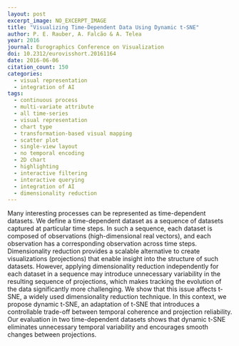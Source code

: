 ```yaml
---
layout: post
excerpt_image: NO_EXCERPT_IMAGE
title: "Visualizing Time-Dependent Data Using Dynamic t-SNE"
author: P. E. Rauber, A. Falcão & A. Telea
year: 2016
journal: Eurographics Conference on Visualization
doi: 10.2312/eurovisshort.20161164
date: 2016-06-06
citation_count: 150
categories:
  - visual representation
  - integration of AI
tags:
  - continuous process
  - multi-variate attribute
  - all time-series
  - visual representation
  - chart type
  - transformation-based visual mapping
  - scatter plot
  - single-view layout
  - no temporal encoding
  - 2D chart
  - highlighting
  - interactive filtering
  - interactive querying
  - integration of AI
  - dimensionality reduction
---
```

Many interesting processes can be represented as time-dependent datasets. We define a time-dependent dataset as a sequence of datasets captured at particular time steps. In such a sequence, each dataset is composed of observations (high-dimensional real vectors), and each observation has a corresponding observation across time steps. Dimensionality reduction provides a scalable alternative to create visualizations (projections) that enable insight into the structure of such datasets. However, applying dimensionality reduction independently for each dataset in a sequence may introduce unnecessary variability in the resulting sequence of projections, which makes tracking the evolution of the data significantly more challenging. We show that this issue affects t-SNE, a widely used dimensionality reduction technique. In this context, we propose dynamic t-SNE, an adaptation of t-SNE that introduces a controllable trade-off between temporal coherence and projection reliability. Our evaluation in two time-dependent datasets shows that dynamic t-SNE eliminates unnecessary temporal variability and encourages smooth changes between projections.
